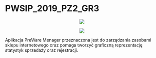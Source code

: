 # PWSIP_2019_PZ2_GR3

<p align="center"><img src="http://preware.cba.pl/AKGK240.jpg"></p>
<p align="center"><img src="https://i.imgur.com/14i01g9.png"></p>

Aplikacja PreWare Menager przeznaczona jest do zarządzania zasobami sklepu internetowego oraz pomaga tworzyć graficzną reprezentację statystyk sprzedaży oraz rejestracji.
